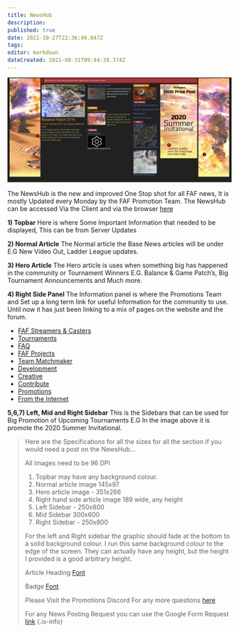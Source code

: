 ```yaml
---
title: NewsHub
description: 
published: true
date: 2021-10-27T22:36:49.847Z
tags: 
editor: markdown
dateCreated: 2021-08-31T09:44:39.374Z
---
```


![newshub.png](/newshub.png)

The NewsHub is the new and improved One Stop shot for all FAF news, It is mostly Updated every Monday by the FAF Promotion Team.
The NewsHub can be accessed Via the Client and via the browser [here](https://www.faforever.com/newshub)

**1) Topbar**
Here is where Some Important Information that needed to be displayed, This can be from Server Updates

**2) Normal Article**
The Normal article the Base News articles will be under E.G New Video Out, Ladder League updates.

**3) Hero Article**
The Hero article is uses when something big has happened in the community or Tournament Winners E.G.
Balance & Game Patch’s, Big Tournament Announcements and Much more.

**4) Right Side Panel**
The Information panel is where the Promotions Team and Set up a long term link for useful Information for the community to use.
Until now it has just been linking to a mix of pages on the website and the forum.

- [FAF Streamers & Casters](/Casts&Livestreams)
- [Tournaments](/Tournaments)
- [FAQ](https://forum.faforever.com/category/18/frequently-asked-questions)
- [FAF Projects](https://wikijs.faforever.com/en/Projects)
- [Team Matchmaker](/tmm)
- [Development](/FAF-Development)
- [Creative](/Creative)
- [Contribute](/Contribute)
- [Promotions](/Promotions)
- [From the Internet](/From-the-Internet)



**5,6,7) Left, Mid and Right Sidebar**
This is the Sidebars that can be used for Big Promotion of Upcoming Tournaments E.G In the image above it is promote the 2020 Summer Invitational.

>Here are the Specifications for all the sizes for all the section if you would need a post on the NewsHub...
>
>All Images need to be 96 DPI
>
>1) Topbar may have any background colour.
>2) Normal article image 145x97
>3) Hero article image - 351x266
>4) Right hand side article image 189 wide, any height
>5) Left Sidebar - 250x800
>6) Mid Sidebar 300x600
>7) Right Sidebar - 250x800
>
>For the left and Right sidebar the graphic should fade at the bottom to a solid background colour.
I run this same background colour to the edge of the screen.
They can actually have any height, but the height I provided is a good arbitrary height.
>
>Article Heading [Font](https://fonts.google.com/specimen/Electrolize?query=electr)
>
>Badge [Font](https://fonts.google.com/specimen/Russo+One?query=russo)
>
>Please Visit the Promotions Discord For any more questions [here](https://discord.gg/CYztfPz)
>
>For any News Posting Request you can use the Google Form Request [link](https://forms.gle/y9jyPLiWHr9ELXrk9)
{.is-info}